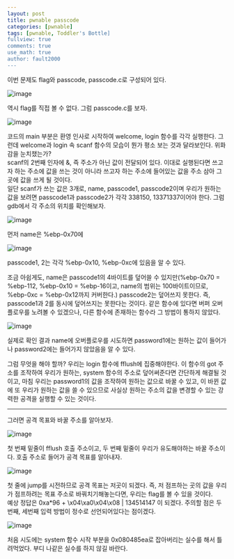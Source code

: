 ```yaml
---
layout: post
title: pwnable passcode
categories: [pwnable]
tags: [pwnable, Toddler's Bottle]
fullview: true
comments: true
use_math: true
author: fault2000
---
```


이번 문제도 flag와 passcode, passcode.c로 구성되어 있다.  

![image](https://user-images.githubusercontent.com/73513005/188939376-20c790eb-7f92-4189-9b75-5ba43f990439.png)

역시 flag를 직접 볼 수 없다. 그럼 passcode.c를 보자.  

![image](https://user-images.githubusercontent.com/73513005/188939506-8238dc35-76cd-4e94-b555-ddf4f2e3db40.png)

코드의 main 부분은 환영 인사로 시작하여 welcome, login 함수를 각각 실행한다. 그런데 welcome과 login 속 scanf 함수의 모습이 뭔가 평소 보는 것과 달라보인다. 위화감을 눈치챘는가?  
scanf의 2번째 인자에 &, 즉 주소가 아닌 값이 전달되어 있다. 이대로 실행된다면 쓰고자 하는 주소에 값을 쓰는 것이 아니라 쓰고자 하는 주소에 들어있는 값을 주소 삼아 그곳에 값을 쓰게 될 것이다.  
일단 scanf가 쓰는 값은 3개로, name, passcode1, passcode2이며 우리가 원하는 값을 보려면 passcode1과 passcode2가 각각 338150, 13371337이어야 한다. 그럼 gdb에서 각 주소의 위치를 확인해보자.

![image](https://user-images.githubusercontent.com/73513005/188941667-1f160a56-03ad-44be-b699-fe1efda9fd15.png)

먼저 name은 %ebp-0x70에  

![image](https://user-images.githubusercontent.com/73513005/188942030-a52464d5-5e4b-4676-8bf9-5763a5f83316.png)

passcode1, 2는 각각 %ebp-0x10, %ebp-0xc에 있음을 알 수 있다.  

조금 아쉽게도, name은 passcode1의 4바이트를 덮어쓸 수 있지만(%ebp-0x70 = %ebp-112, %ebp-0x10 = %ebp-16이고, name의 범위는 100바이트이므로, %ebp-0xc = %ebp-0x12까지 커버한다.) passcode2는 덮어쓰지 못한다. 즉, passcode1과 2를 동시에 덮어쓰지는 못한다는 것이다. 같은 함수에 있다면 버퍼 오버플로우를 노려볼 수 있겠으나, 다른 함수에 존재하는 함수라 그 방법이 통하지 않았다.  

![image](https://user-images.githubusercontent.com/73513005/188951768-162f2826-d68f-4484-9fc2-1c9d19d0014c.png)

실제로 확인 결과 name에 오버플로우를 시도하면 password1에는 원하는 값이 들어가나 password2에는 들어가지 않았음을 알 수 있다.  

그럼 무엇을 해야 할까? 우리는 login 함수에 fflush에 집중해야한다. 이 함수의 got 주소를 조작하여 우리가 원하는, system 함수의 주소로 덮어써준다면 간단하게 해결될 것이고, 마침 우리는 password1의 값을 조작하여 원하는 값으로 바꿀 수 있고, 이 바뀐 값에 또 우리가 원하는 값을 쓸 수 있으므로 사실상 원하는 주소의 값을 변경할 수 있는 강력한 공격을 실행할 수 있는 것이다.  

---

그러면 공격 목표와 바꿀 주소를 알아보자.  

![image](https://user-images.githubusercontent.com/73513005/188954598-ddbe7d4e-cf24-4408-9abc-2bdfa69d254f.png)

첫 번째 밑줄이 fflush 호출 주소이고, 두 번째 밑줄이 우리가 유도해야하는 바꿀 주소이다. 호출 주소로 들어가 공격 목표를 알아내자.  

![image](https://user-images.githubusercontent.com/73513005/188953527-f03edf7b-6205-4139-aa84-2b63630c5f70.png)

첫 줄에 jump를 시전하므로 공격 목표는 저곳이 되겠다. 즉, 저 점프하는 곳의 값을 우리가 점프하려는 목표 주소로 바꿔치기해놓는다면, 우리는 flag를 볼 수 있을 것이다.  
예상 정답은 0xa*96 + \x04\xa0\x04\x08 | 134514147 이 되겠다. 주의할 점은 두번째, 세번째 입력 방법이 정수로 선언되어있다는 점이겠다.  

![image](https://user-images.githubusercontent.com/73513005/188954793-5480b052-5b62-4bc3-a1d7-99e9603332ad.png)

처음 시도에는 system 함수 시작 부분을 0x080485ea로 잡아버리는 실수를 해서 틀려먹었다. 부디 나같은 실수를 하지 않길 바란다.